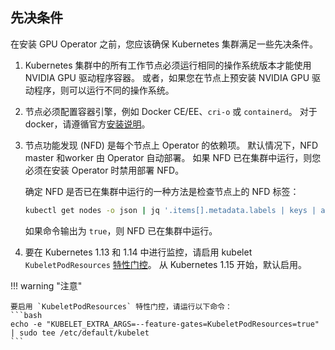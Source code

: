 
## 先决条件

在安装 GPU Operator 之前，您应该确保 Kubernetes 集群满足一些先决条件。

1. Kubernetes 集群中的所有工作节点必须运行相同的操作系统版本才能使用 NVIDIA GPU 驱动程序容器。 或者，如果您在节点上预安装 NVIDIA GPU 驱动程序，则可以运行不同的操作系统。
2. 节点必须配置容器引擎，例如 Docker CE/EE、`cri-o` 或 `containerd`。 对于 docker，请遵循官方[安装说明](https://docs.docker.com/engine/install/)。
3. 节点功能发现 (NFD) 是每个节点上 Operator 的依赖项。 默认情况下，NFD master 和worker 由 Operator 自动部署。 如果 NFD 已在集群中运行，则您必须在安装 Operator 时禁用部署 NFD。
    
    确定 NFD 是否已在集群中运行的一种方法是检查节点上的 NFD 标签：
    ```bash
    kubectl get nodes -o json | jq '.items[].metadata.labels | keys | any(startswith("feature.node.kubernetes.io"))'
    ```
    如果命令输出为 `true`，则 NFD 已在集群中运行。

4. 要在 Kubernetes 1.13 和 1.14 中进行监控，请启用 kubelet `KubeletPodResources` [特性门控](https://kubernetes.io/docs/reference/command-line-tools-reference/feature-gates/)。 从 Kubernetes 1.15 开始，默认启用。

!!! warning "注意"

    要启用 `KubeletPodResources` 特性门控，请运行以下命令： 
    ```bash
    echo -e "KUBELET_EXTRA_ARGS=--feature-gates=KubeletPodResources=true" | sudo tee /etc/default/kubelet
    ```
